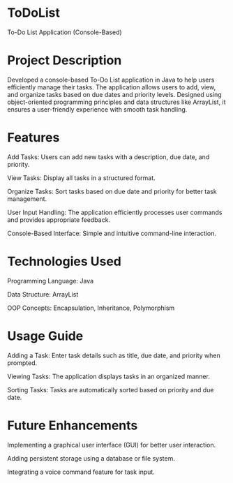 # ToDoList
To-Do List Application (Console-Based)

# Project Description

Developed a console-based To-Do List application in Java to help users efficiently manage their tasks. The application allows users to add, view, and organize tasks based on due dates and priority levels. Designed using object-oriented programming principles and data structures like ArrayList, it ensures a user-friendly experience with smooth task handling.

# Features

Add Tasks: Users can add new tasks with a description, due date, and priority.

View Tasks: Display all tasks in a structured format.

Organize Tasks: Sort tasks based on due date and priority for better task management.

User Input Handling: The application efficiently processes user commands and provides appropriate feedback.

Console-Based Interface: Simple and intuitive command-line interaction.

# Technologies Used

Programming Language: Java

Data Structure: ArrayList

OOP Concepts: Encapsulation, Inheritance, Polymorphism

# Usage Guide

Adding a Task: Enter task details such as title, due date, and priority when prompted.

Viewing Tasks: The application displays tasks in an organized manner.

Sorting Tasks: Tasks are automatically sorted based on priority and due date.

# Future Enhancements

Implementing a graphical user interface (GUI) for better user interaction.

Adding persistent storage using a database or file system.

Integrating a voice command feature for task input.

